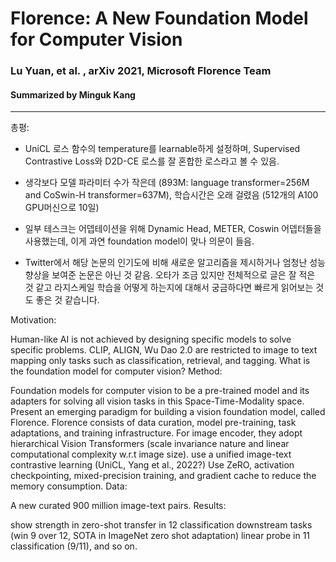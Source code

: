 # Florence: A New Foundation Model for Computer Vision
### Lu Yuan, et al. , arXiv 2021, Microsoft Florence Team
#### Summarized by Minguk Kang
---

총평: 

* UniCL 로스 함수의 temperature를 learnable하게 설정하며, Supervised Contrastive Loss와 D2D-CE 로스를 잘 혼합한 로스라고 볼 수 있음.

* 생각보다 모델 파라미터 수가 작은데 (893M: language transformer=256M and CoSwin-H transformer=637M), 학습시간은 오래 걸렸음 (512개의 A100 GPU머신으로 10일)

* 일부 테스크는 어뎁테이션을 위해 Dynamic Head, METER, Coswin 어뎁터들을 사용했는데, 이게 과연 foundation model이 맞나 의문이 들음.

* Twitter에서 해당 논문의 인기도에 비해 새로운 알고리즘을 제시하거나 엄청난 성능 향상을 보여준 논문은 아닌 것 같음. 오타가 조금 있지만 전체적으로 글은 잘 적은 것 같고 라지스케일 학습을 어떻게 하는지에 대해서 궁금하다면 빠르게 읽어보는 것도 좋은 것 같습니다.

Motivation:

Human-like AI is not achieved by designing specific models to solve specific problems.
CLIP, ALIGN, Wu Dao 2.0 are restricted to image to text mapping only tasks such as classification, retrieval, and tagging.
What is the foundation model for computer vision?
Method:

Foundation models for computer vision to be a pre-trained model and its adapters for solving all vision tasks in this Space-Time-Modality space.
Present an emerging paradigm for building a vision foundation model, called Florence. Florence consists of data curation, model pre-training, task adaptations, and training infrastructure.
For image encoder, they adopt hierarchical Vision Transformers (scale invariance nature and linear computational complexity w.r.t image size).
use a unified image-text contrastive learning (UniCL, Yang et al., 2022?)
Use ZeRO, activation checkpointing, mixed-precision training, and gradient cache to reduce the memory consumption.
Data:

A new curated 900 million image-text pairs.
Results:

show strength in zero-shot transfer in 12 classification downstream tasks (win 9 over 12, SOTA in ImageNet zero shot adaptation)
linear probe in 11 classification (9/11), and so on.
